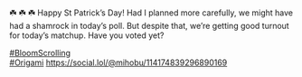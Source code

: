 ☘️ ☘️ ☘️ Happy St Patrick’s Day! Had I planned more carefully, we might have had a shamrock in today’s poll. But despite that, we’re getting good turnout for today’s matchup. Have you voted yet?

[\#<span>BloomScrolling</span>](https://social.lol/tags/BloomScrolling)  
[\#<span>Origami</span>](https://social.lol/tags/Origami) [<span class="invisible">https://</span><span class="ellipsis">social.lol/@mihobu/11417483929</span><span class="invisible">6890169</span>](https://social.lol/@mihobu/114174839296890169)